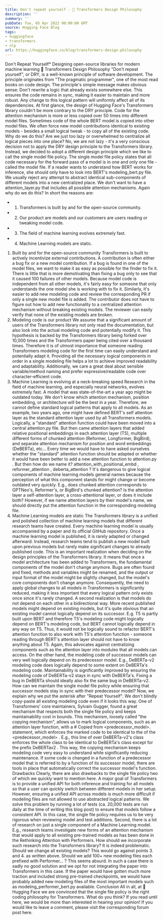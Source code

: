 ```yaml
---
title: Don't repeat yourself - 🤗 Transformers Design Philosophy
description: ''
summary: ''
pubDate: Tue, 05 Apr 2022 00:00:00 GMT
source: Hugging Face Blog
tags:
- huggingface
- transformers
- nlp
url: https://huggingface.co/blog/transformers-design-philosophy
---
```


Don't Repeat Yourself*
Designing open-source libraries for modern machine learning
🤗 Transformers Design Philosophy
"Don't repeat yourself", or DRY, is a well-known principle of software development. The principle originates from "The pragmatic programmer", one of the most read books on code design. The principle's simple message makes obvious sense: Don't rewrite a logic that already exists somewhere else. This ensures the code remains in sync, making it easier to maintain and more robust. Any change to this logical pattern will uniformly affect all of its dependencies.
At first glance, the design of Hugging Face's Transformers library couldn't be more contrary to the DRY principle. Code for the attention mechanism is more or less copied over 50 times into different model files. Sometimes code of the whole BERT model is copied into other model files. We often force new model contributions identical to existing models - besides a small logical tweak - to copy all of the existing code. Why do we do this? Are we just too lazy or overwhelmed to centralize all logical pieces into one place?
No, we are not lazy - it's a very conscious decision not to apply the DRY design principle to the Transformers library. Instead, we decided to adopt a different design principle which we like to call the single model file policy. The single model file policy states that all code necessary for the forward pass of a model is in one and only one file - called the model file. If a reader wants to understand how BERT works for inference, she should only have to look into BERT's modeling_bert.py
file.
We usually reject any attempt to abstract identical sub-components of different models into a new centralized place. We don't want to have a attention_layer.py
that includes all possible attention mechanisms. Again why do we do this?
In short the reasons are:
- 1. Transformers is built by and for the open-source community.
- 2. Our product are models and our customers are users reading or tweaking model code.
- 3. The field of machine learning evolves extremely fast.
- 4. Machine Learning models are static.
1. Built by and for the open-source community
Transformers is built to actively incentivize external contributions. A contribution is often either a bug fix or a new model contribution. If a bug is found in one of the model files, we want to make it as easy as possible for the finder to fix it. There is little that is more demotivating than fixing a bug only to see that it caused 100 failures of other models.
Because model code is independent from all other models, it's fairly easy for someone that only understands the one model she is working with to fix it. Similarly, it's easier to add new modeling code and review the corresponding PR if only a single new model file is added. The contributor does not have to figure out how to add new functionality to a centralized attention mechanism without breaking existing models. The reviewer can easily verify that none of the existing models are broken.
2. Modeling code is our product
We assume that a significant amount of users of the Transformers library not only read the documentation, but also look into the actual modeling code and potentially modify it. This hypothesis is backed by the Transformers library being forked over 10,000 times and the Transformers paper being cited over a thousand times. Therefore it is of utmost importance that someone reading Transformers modeling code for the first time can easily understand and potentially adapt it. Providing all the necessary logical components in order in a single modeling file helps a lot to achieve improved readability and adaptability. Additionally, we care a great deal about sensible variable/method naming and prefer expressive/readable code over character-efficient code.
3. Machine Learning is evolving at a neck-breaking speed
Research in the field of machine learning, and especially neural networks, evolves extremely fast. A model that was state-of-the-art a year ago might be outdated today. We don't know which attention mechanism, position embedding, or architecture will be the best in a year. Therefore, we cannot define standard logical patterns that apply to all models.
As an example, two years ago, one might have defined BERT's self attention layer as the standard attention layer used by all Transformers models. Logically, a "standard" attention function could have been moved into a central attention.py
file. But then came attention layers that added relative positional embeddings in each attention layer (T5), multiple different forms of chunked attention (Reformer, Longformer, BigBird), and separate attention mechanism for position and word embeddings (DeBERTa), etc... Every time we would have to have asked ourselves whether the "standard" attention function should be adapted or whether it would have been better to add a new attention function to attention.py
. But then how do we name it? attention_with_positional_embd
, reformer_attention
, deberta_attention
?
It's dangerous to give logical components of machine learning models general names because the perception of what this component stands for might change or become outdated very quickly. E.g., does chunked attention corresponds to GPTNeo's, Reformer's, or BigBird's chunked attention? Is the attention layer a self-attention layer, a cross-attentional layer, or does it include both? However, if we name attention layers by their model's name, we should directly put the attention function in the corresponding modeling file.
4. Machine Learning models are static
The Transformers library is a unified and polished collection of machine learning models that different research teams have created. Every machine learning model is usually accompanied by a paper and its official GitHub repository. Once a machine learning model is published, it is rarely adapted or changed afterward.
Instead, research teams tend to publish a new model built upon previous models but rarely make significant changes to already published code. This is an important realization when deciding on the design principles of the Transformers library. It means that once a model architecture has been added to Transformers, the fundamental components of the model don't change anymore. Bugs are often found and fixed, methods and variables might be renamed, and the output or input format of the model might be slightly changed, but the model's core components don't change anymore. Consequently, the need to apply global changes to all models in Transformers is significantly reduced, making it less important that every logical pattern only exists once since it's rarely changed.
A second realization is that models do not depend on each other in a bidirectional way. More recent published models might depend on existing models, but it's quite obvious that an existing model cannot logically depend on its successor. E.g. T5 is partly built upon BERT and therefore T5's modeling code might logically depend on BERT's modeling code, but BERT cannot logically depend in any way on T5. Thus, it would not be logically sound to refactor BERT's attention function to also work with T5's attention function - someone reading through BERT's attention layer should not have to know anything about T5. Again, this advocates against centralizing components such as the attention layer into modules that all models can access.
On the other hand, the modeling code of successor models can very well logically depend on its predecessor model. E.g., DeBERTa-v2 modeling code does logically depend to some extent on DeBERTa's modeling code. Maintainability is significantly improved by ensuring the modeling code of DeBERTa-v2 stays in sync with DeBERTa's. Fixing a bug in DeBERTa should ideally also fix the same bug in DeBERTa-v2. How can we maintain the single model file policy while ensuring that successor models stay in sync with their predecessor model?
Now, we explain why we put the asterisk after "Repeat Yourself". We don't blindly copy-paste all existing modeling code even if it looks this way. One of Transformers' core maintainers, Sylvain Gugger, found a great mechanism that respects both the single file policy and keeps maintainability cost in bounds. This mechanism, loosely called "the copying mechanism", allows us to mark logical components, such as an attention layer function, with a # Copied from <predecessor_model>.<function>
statement, which enforces the marked code to be identical to the <function>
of the <predecessor_model>
. E.g., this line of over DeBERTa-v2's class enforces the whole class to be identical to DeBERTa's class except for the prefix DeBERTav2
.
This way, the copying mechanism keeps modeling code very easy to understand while significantly reducing maintenance. If some code is changed in a function of a predecessor model that is referred to by a function of its successor model, there are tools in place that automatically correct the successor model's function.
Drawbacks
Clearly, there are also drawbacks to the single file policy two of which we quickly want to mention here.
A major goal of Transformers is to provide a unified API for both inference and training for all models so that a user can quickly switch between different models in her setup. However, ensuring a unified API across models is much more difficult if modeling files are not allowed to use abstracted logical patterns. We solve this problem by running a lot of tests (ca. 20,000 tests are run daily at the time of writing this blog post) to ensure that models follow a consistent API. In this case, the single file policy requires us to be very rigorous when reviewing model and test additions.
Second, there is a lot of research on just a single component of a Machine Learning model. E.g., research
teams investigate new forms of an attention mechanism that would apply to all existing pre-trained models as
has been done in the Rethinking Attention with Performers. How should
we incorporate such research into the Transformers library? It is indeed problematic. Should we change
all existing models? This would go against points 3. and 4. as written above. Should we add 100+ new modeling
files each prefixed with Performer...
? This seems absurd. In such a case there is sadly no good solution
and we opt for not integrating the paper into Transformers in this case. If the paper would have gotten
much more traction and included strong pre-trained checkpoints, we would have probably added new modeling
files of the most important models such as modeling_performer_bert.py
available.
Conclusion
All in all, at 🤗 Hugging Face we are convinced that the single file policy is the right coding philosophy for Transformers.
What do you think? If you read until here, we would be more than interested in hearing your opinion! If you would like to leave a comment, please visit the corresponding forum post here.